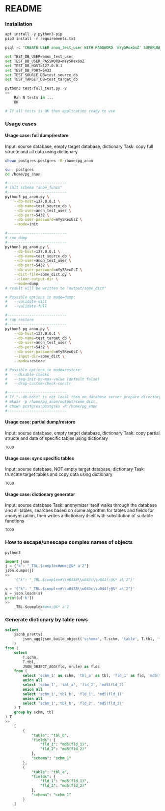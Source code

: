# README #


### Installation ###
```python
apt install -y python3-pip
pip3 install -r requirements.txt
```

```sql
psql -c "CREATE USER anon_test_user WITH PASSWORD 'mYy5RexGsZ' SUPERUSER;" -U postgres

```

```bash
set TEST_DB_USER=anon_test_user
set TEST_DB_USER_PASSWORD=mYy5RexGsZ
set TEST_DB_HOST=127.0.0.1
set TEST_DB_PORT=5432
set TEST_SOURCE_DB=test_source_db
set TEST_TARGET_DB=test_target_db
```


```python
python3 test/full_test.py -v
>>
	Ran N tests in ...
	OK

# If all tests is OK then application ready to use

```


### Usage cases ###


#### Usage case: full dump/restore ####

Input: sourse database, empty target database, dictionary
Task: copy full structe and all data using dictionary

```bash
chown postgres:postgres -R /home/pg_anon

su - postgres
cd /home/pg_anon

#---------------------------
# init schema "anon_funcs"
#---------------------------
python3 pg_anon.py \
	--db-host=127.0.0.1 \
	--db-name=test_source_db \
	--db-user=anon_test_user \
	--db-port=5432 \
	--db-user-password=mYy5RexGsZ \
	--mode=init

#---------------------------
# run dump
#---------------------------
python3 pg_anon.py \
	--db-host=127.0.0.1 \
	--db-name=test_source_db \
	--db-user=anon_test_user \
	--db-port=5432 \
	--db-user-password=mYy5RexGsZ \
	--dict-file=some_dict.py \
	--clear-output-dir \
	--mode=dump
# result will be written to "output/some_dict"

# Possible options in mode=dump:
#   --validate-dict
# 	--validate-full

#---------------------------
# run restore
#---------------------------
python3 pg_anon.py \
	--db-host=127.0.0.1 \
	--db-name=test_target_db \
	--db-user=anon_test_user \
	--db-port=5432 \
	--db-user-password=mYy5RexGsZ \
	--input-dir=some_dict \
	--mode=restore

# Possible options in mode=restore:
#   --disable-checks
#   --seq-init-by-max-value (default false)
#   --drop-custom-check-constr

#---------------------------
# If "--db-host" is not local then on database server prepare directory:
# mkdir -p /home/pg_anon/output/some_dict
# chown postgres:postgres -R /home/pg_anon
#---------------------------
```

#### Usage case: partial dump/restore ####


Input: sourse database, empty target database, dictionary
Task: copy partial structe and data of specific tables using dictionary

```
TODO
```

#### Usage case: sync specific tables ####

Input: sourse database, NOT empty target database, dictionary
Task: truncate target tables and copy data using dictionary

```
TODO
```

#### Usage case: dictionary generator ####

Input: sourse database
Task: anonymizer itself walks through the database and all tables, searches based on some algorithm for tables and fields for anonymization, then writes a dictionary itself with substitution of suitable functions

```
TODO
```


### How to escape/unescape complex names of objects ###

```python
python3

import json
j = {"k": "_TBL.$complex#имя;@&* a'2"}
json.dumps(j)
>>
	'{"k": "_TBL.$complex#\\u0438\\u043c\\u044f;@&* a\'2"}'

s = '{"k": "_TBL.$complex#\\u0438\\u043c\\u044f;@&* a\'2"}'
u = json.loads(s)
print(u['k'])
>>
	_TBL.$complex#имя;@&* a'2

```

### Generate dictionary by table rows ###


```sql
select
	jsonb_pretty(
		json_agg(json_build_object('schema', T.schm, 'table', T.tbl, 'fields', flds ))::jsonb
	)
from (
    select
        T.schm,
        T.tbl,
        JSON_OBJECT_AGG(fld, mrule) as flds
    from (
        select 'schm_1' as schm, 'tbl_a' as tbl, 'fld_1' as fld, 'md5(fld_1)' as mrule
        union all
        select 'schm_1', 'tbl_a', 'fld_2', 'md5(fld_2)'
        union all
        select 'schm_1','tbl_b', 'fld_1', 'md5(fld_1)'
        union all
        select 'schm_1','tbl_b', 'fld_2', 'md5(fld_2)'
    ) T
    group by schm, tbl
) T
>>
	[
	    {
	        "table": "tbl_b",
	        "fields": {
	            "fld_1": "md5(fld_1)",
	            "fld_2": "md5(fld_2)"
	        },
	        "schema": "schm_1"
	    },
	    {
	        "table": "tbl_a",
	        "fields": {
	            "fld_1": "md5(fld_1)",
	            "fld_2": "md5(fld_2)"
	        },
	        "schema": "schm_1"
	    }
	]

```
